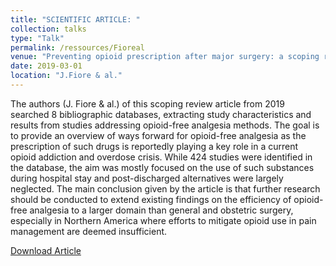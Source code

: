 ```yaml
---
title: "SCIENTIFIC ARTICLE: "
collection: talks
type: "Talk"
permalink: /ressources/Fioreal
venue: "Preventing opioid prescription after major surgery: a scoping review of opioid-free analgesia"
date: 2019-03-01
location: "J.Fiore & al."
---
```


The authors (J. Fiore & al.) of this scoping review article from 2019 searched 8 bibliographic databases, extracting study characteristics and results from studies addressing opioid-free analgesia methods. The goal is to provide an overview of ways forward for opioid-free analgesia as the prescription of such drugs is reportedly playing a key role in a current opioid addiction and overdose crisis. While 424 studies were identified in the database, the aim was mostly focused on the use of such substances during hospital stay and post-discharged alternatives were largely neglected. The main conclusion given by the article is that further research should be conducted to extend existing findings on the efficiency of opioid-free analgesia to a larger domain than general and obstetric surgery, especially in Northern America where efforts to mitigate opioid use in pain management are deemed insufficient.

[Download Article](https://pubmed.ncbi.nlm.nih.gov/31563269/)
